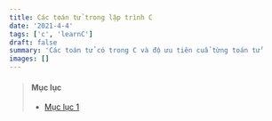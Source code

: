 ```yaml
---
title: Các toán tử trong lập trình C
date: '2021-4-4'
tags: ['c', 'learnC']
draft: false
summary: 'Các toán tử có trong C và độ ưu tiên cuẩ từng toán tử'
images: []
---
```


> #### Mục lục
>
> - [Mục lục 1](#s1)<br/>

<h1 id="s1"></h1>

